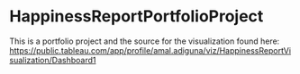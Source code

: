 # HappinessReportPortfolioProject

This is a portfolio project and the source for the visualization found here:
https://public.tableau.com/app/profile/amal.adiguna/viz/HappinessReportVisualization/Dashboard1